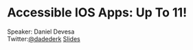 # Accessible IOS Apps: Up To 11!
Speaker: Daniel Devesa  
Twitter:[@dadederk](https://twitter.com/dadederk)
[Slides]()